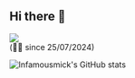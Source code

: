 ## Hi there 👋
![](https://komarev.com/ghpvc/?username=Infamousmick&style=for-the-badge)
<br>(☝🏼 since 25/07/2024)

![Infamousmick's GitHub stats](https://github-readme-stats.vercel.app/api?username=Infamousmick&theme=one_dark_pro&show_icons=true)
